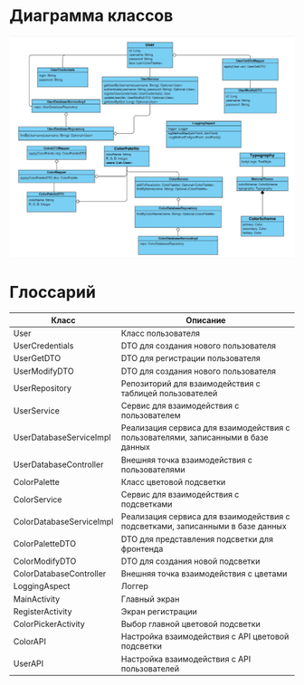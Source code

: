 # Диаграмма классов  

![Диаграмма классов](https://github.com/chipsHunter/rgb-lapm-with-remote-control/blob/main/docs/diagrams/classdiagram.jpg)

# Глоссарий

| Класс                   | Описание                                                                              |
|-------------------------|---------------------------------------------------------------------------------------|
| User                    | Класс пользователя                                                                    |
| UserCredentials         | DTO для создания нового пользователя                                                  |
| UserGetDTO              | DTO для регистрации пользователя                                                      |
| UserModifyDTO           | DTO для создания нового пользователя                                                  |
| UserRepository          | Репозиторий для взаимодействия с таблицей пользователей                               |
| UserService             | Сервис для взаимодействия с пользователем                                             |
| UserDatabaseServiceImpl | Реализация сервиса для взаимодействия с пользователями, записанными в базе данных     |
| UserDatabaseController  | Внешняя точка взаимодействия с пользователями                                         |
| ColorPalette            | Класс цветовой подсветки                                                              |
| ColorService            | Сервис для взаимодействия с подсветками                                               |
| ColorDatabaseServiceImpl| Реализация сервиса для взаимодействия с подсветками, записанными в базе данных        |
| ColorPaletteDTO         | DTO для представления подсветки для фронтенда                                         |
| ColorModifyDTO          | DTO для создания новой подсветки                                                      |
| ColorDatabaseController | Внешняя точка взаимодействия с цветами                                                |
| LoggingAspect           | Логгер                                                                                |
| MainActivity            | Главный экран                                                                         |
| RegisterActivity        | Экран регистрации                                                                     |
| ColorPickerActivity     | Выбор главной цветовой подсветки                                                      |
| ColorAPI                | Настройка взаимодействия с API цветовой подсветки                                     |
| UserAPI                 | Настройка взаимодействия с API пользователей                                          |



